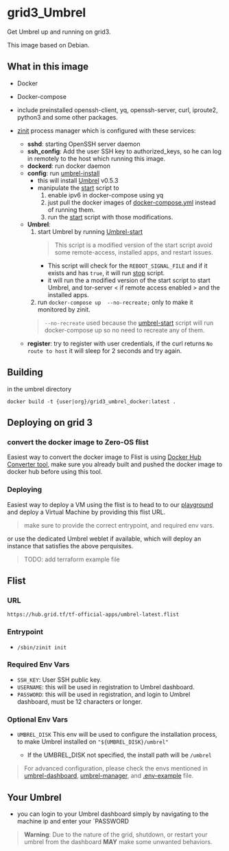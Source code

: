 # grid3_Umbrel

Get Umbrel up and running on grid3.

This image based on Debian.

## What in this image

- Docker
- Docker-compose
- include preinstalled openssh-client, yq, openssh-server, curl, iproute2, python3 and some other packages.
- [zinit](https://github.com/threefoldtech/zinit) process manager which is configured with these services:

  - **sshd**: starting OpenSSH server daemon
  - **ssh_config**: Add the user SSH key to authorized_keys, so he can log in remotely to the host which running this image.
  - **dockerd**: run docker daemon
  - **config**: run [umbrel-install](./scripts/umbrel-install.sh)
    - this will install [Umbrel](https://github.com/getumbrel/umbrel) v0.5.3
    - manipulate the [start](https://github.com/getumbrel/umbrel/blob/master/scripts/start) script to
      1. enable ipv6 in docker-compose using yq
      2. just pull the docker images of [docker-compose.yml](https://github.com/getumbrel/umbrel/blob/master/docker-compose.yml) instead of running them.
      3. run the [start](https://github.com/getumbrel/umbrel/blob/master/scripts/start) script with those modifications.
  - **Umbrel**:
    1. start Umbrel by running [Umbrel-start](./scripts/umbrel-start.sh)
        > This script is a modified version of the start script avoid some remote-access, installed apps, and restart issues.
        - This script will check for the `REBOOT_SIGNAL_FILE` and if it exists and has `true`, it will run [stop](https://github.com/getumbrel/umbrel/blob/master/scripts/stop) script.
        - it will run the a modified version of the start script to start Umbrel, and tor-server < if remote access enabled > and the installed apps.
    2. run `docker-compose up  --no-recreate;` only to make it monitored by zinit.
      > `--no-recreate` used because the [umbrel-start](./scripts/umbrel-start.sh) script will run docker-compose up so no need to recreate any of them.
  - **register**: try to register with user credentials, if the curl returns `No route to host` it will sleep for 2 seconds and try again.

## Building

in the umbrel directory

`docker build -t {user|org}/grid3_umbrel_docker:latest .`

## Deploying on grid 3

### convert the docker image to Zero-OS flist

Easiest way to convert the docker image to Flist is using [Docker Hub Converter tool](https://hub.grid.tf/docker-convert), make sure you already built and pushed the docker image to docker hub before using this tool.

### Deploying

Easiest way to deploy a VM using the flist is to head to to our [playground](https://play.grid.tf) and deploy a Virtual Machine by providing this flist URL.

> make sure to provide the correct entrypoint, and required env vars.

or use the dedicated Umbrel weblet if available, which will deploy an instance that satisfies the above perquisites.

> TODO: add terraform example file

## Flist

### URL

````link
https://hub.grid.tf/tf-official-apps/umbrel-latest.flist
````

### Entrypoint

- `/sbin/zinit init`

### Required Env Vars

- `SSH_KEY`: User SSH public key.
- `USERNAME`: this will be used in registration to Umbrel dashboard.
- `PASSWORD`: this will be used in registration, and login to Umbrel dashboard, must be 12 characters or longer.

### Optional Env Vars

- `UMBREL_DISK`
  This env will be used to configure the installation process, to make Umbrel installed on `"${UMBREL_DISK}/umbrel"`

  - If the UMBREL_DISK not specified, the install path will be `/umbrel`

> For advanced configuration, please check the envs mentioned in [umbrel-dashboard](https://github.com/getumbrel/umbrel-dashboard), [umbrel-manager](https://github.com/getumbrel/umbrel-manager), and [.env-example](https://github.com/getumbrel/umbrel/blob/master/templates/.env-sample) file.

## Your Umbrel

- you can login to your Umbrel dashboard simply by navigating to the machine ip and enter your `PASSWORD

> **Warning**: Due to the nature of the grid, shutdown, or restart your umbrel from the dashboard **MAY** make some unwanted behaviors.
